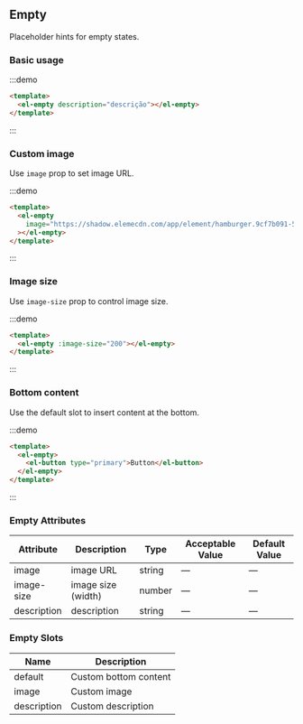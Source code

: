 ## Empty

Placeholder hints for empty states.

### Basic usage

:::demo

```html
<template>
  <el-empty description="descrição"></el-empty>
</template>
```

:::

### Custom image

Use `image` prop to set image URL.

:::demo

```html
<template>
  <el-empty
    image="https://shadow.elemecdn.com/app/element/hamburger.9cf7b091-55e9-11e9-a976-7f4d0b07eef6.png"
  ></el-empty>
</template>
```

:::

### Image size

Use `image-size` prop to control image size.

:::demo

```html
<template>
  <el-empty :image-size="200"></el-empty>
</template>
```

:::

### Bottom content

Use the default slot to insert content at the bottom.

:::demo

```html
<template>
  <el-empty>
    <el-button type="primary">Button</el-button>
  </el-empty>
</template>
```

:::

### Empty Attributes

| Attribute   | Description        | Type   | Acceptable Value | Default Value |
| ----------- | ------------------ | ------ | ---------------- | ------------- |
| image       | image URL          | string | —                | —             |
| image-size  | image size (width) | number | —                | —             |
| description | description        | string | —                | —             |

### Empty Slots

| Name        | Description           |
| ----------- | --------------------- |
| default     | Custom bottom content |
| image       | Custom image          |
| description | Custom description    |
